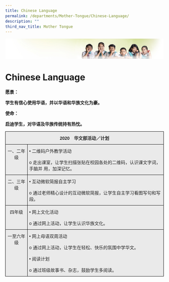 ```yaml
---
title: Chinese Language
permalink: /departments/Mother-Tongue/Chinese-Language/
description: ""
third_nav_title: Mother Tongue
---
```

![](/images/Banner.jpg)

Chinese Language
================

**愿景：**

**学生有信心使用华语，并以华语和华族文化为豪。**

**使命：**

**启迪学生，对华语及华族传统持有热忱。**

<style type="text/css">
.tg  {border-collapse:collapse;border-spacing:0;}
.tg td{border-color:black;border-style:solid;border-width:1px;font-family:Arial, sans-serif;font-size:14px;
  overflow:hidden;padding:10px 5px;word-break:normal;}
.tg th{border-color:black;border-style:solid;border-width:1px;font-family:Arial, sans-serif;font-size:14px;
  font-weight:normal;overflow:hidden;padding:10px 5px;word-break:normal;}
.tg .tg-n4qt{background-color:#EAEAEA;color:#222;font-weight:bold;text-align:center;vertical-align:top}
.tg .tg-y7qa{background-color:#EAEAEA;color:#222;text-align:left;vertical-align:top}
.tg .tg-ii8k{background-color:#EAEAEA;color:#222;text-align:center;vertical-align:top}
</style>
<table class="tg">
<thead>
  <tr>
    <th class="tg-n4qt" colspan="2">2020　华文部活动／计划<br></th>
  </tr>
</thead>
<tbody>
  <tr>
    <td class="tg-ii8k">一、二年级<br></td>
    <td class="tg-y7qa">•	二维码户外教学活动<br><br>            o	走出课室，让学生扫描张贴在校园各处的二维码，认识课文字词，手脑并                      用，加深记忆。<br></td>
  </tr>
  <tr>
    <td class="tg-ii8k">二、三年级<br></td>
    <td class="tg-y7qa">•	互动微软简报自主学习<br><br>            o	通过老师精心设计的互动微软简报，让学生自主学习看图写句和写段。<br></td>
  </tr>
  <tr>
    <td class="tg-ii8k">四年级</td>
    <td class="tg-y7qa">•	网上文化活动<br><br>            o	通过网上活动，让学生认识华族文化。<br></td>
  </tr>
  <tr>
    <td class="tg-ii8k">一至六年级<br></td>
    <td class="tg-y7qa">•	网上母语双周活动<br><br>            o	通过网上活动，让学生在轻松、快乐的氛围中学华文。<br><br>•	阅读计划<br><br>            o	通过班级故事书、杂志，鼓励学生多阅读。</td>
  </tr>
</tbody>
</table>